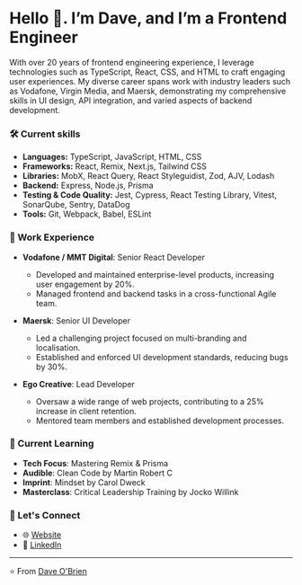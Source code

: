 # Hello 👋. I’m Dave, and I’m a Frontend Engineer

With over 20 years of frontend engineering experience, I leverage technologies such as TypeScript, React, CSS, and HTML to craft engaging user experiences. My diverse career spans work with industry leaders such as Vodafone, Virgin Media, and Maersk, demonstrating my comprehensive skills in UI design, API integration, and varied aspects of backend development.

### 🛠️ Current skills
- **Languages:** TypeScript, JavaScript, HTML, CSS
- **Frameworks:** React, Remix, Next.js, Tailwind CSS
- **Libraries:** MobX, React Query, React Styleguidist, Zod, AJV, Lodash
- **Backend:** Express, Node.js, Prisma
- **Testing & Code Quality:** Jest, Cypress, React Testing Library, Vitest, SonarQube, Sentry, DataDog
- **Tools:** Git, Webpack, Babel, ESLint

### 🏢 Work Experience
- **Vodafone / MMT Digital**: Senior React Developer
  - Developed and maintained enterprise-level products, increasing user engagement by 20%.
  - Managed frontend and backend tasks in a cross-functional Agile team.
  
- **Maersk**: Senior UI Developer
  - Led a challenging project focused on multi-branding and localisation.
  - Established and enforced UI development standards, reducing bugs by 30%.

- **Ego Creative**: Lead Developer
  - Oversaw a wide range of web projects, contributing to a 25% increase in client retention.
  - Mentored team members and established development processes.

### 🌱 Current Learning
- **Tech Focus**: Mastering Remix & Prisma
- **Audible**: Clean Code by Martin Robert C
- **Imprint**: Mindset by Carol Dweck
- **Masterclass**: Critical Leadership Training by Jocko Willink

### 🤝 Let's Connect
- 🌐 [Website](http://daveobrien.co.uk/)
- 💼 [LinkedIn](https://www.linkedin.com/in/daveobriencouk)

---

⭐️ From [Dave O'Brien](https://github.com/daveobriencouk)
